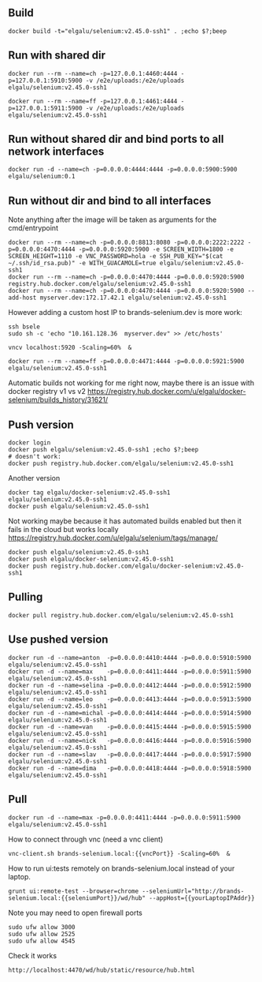 ## Build

    docker build -t="elgalu/selenium:v2.45.0-ssh1" . ;echo $?;beep

## Run with shared dir

    docker run --rm --name=ch -p=127.0.0.1:4460:4444 -p=127.0.0.1:5910:5900 -v /e2e/uploads:/e2e/uploads elgalu/selenium:v2.45.0-ssh1

    docker run --rm --name=ff -p=127.0.0.1:4461:4444 -p=127.0.0.1:5911:5900 -v /e2e/uploads:/e2e/uploads elgalu/selenium:v2.45.0-ssh1

## Run without shared dir and bind ports to all network interfaces

    docker run -d --name=ch -p=0.0.0.0:4444:4444 -p=0.0.0.0:5900:5900 elgalu/selenium:0.1

## Run without dir and bind to all interfaces
Note anything after the image will be taken as arguments for the cmd/entrypoint

    docker run --rm --name=ch -p=0.0.0.0:8813:8080 -p=0.0.0.0:2222:2222 -p=0.0.0.0:4470:4444 -p=0.0.0.0:5920:5900 -e SCREEN_WIDTH=1800 -e SCREEN_HEIGHT=1110 -e VNC_PASSWORD=hola -e SSH_PUB_KEY="$(cat ~/.ssh/id_rsa.pub)" -e WITH_GUACAMOLE=true elgalu/selenium:v2.45.0-ssh1
    docker run --rm --name=ch -p=0.0.0.0:4470:4444 -p=0.0.0.0:5920:5900 registry.hub.docker.com/elgalu/selenium:v2.45.0-ssh1
    docker run --rm --name=ch -p=0.0.0.0:4470:4444 -p=0.0.0.0:5920:5900 --add-host myserver.dev:172.17.42.1 elgalu/selenium:v2.45.0-ssh1

However adding a custom host IP to brands-selenium.dev is more work:

    ssh bsele
    sudo sh -c 'echo "10.161.128.36  myserver.dev" >> /etc/hosts'

    vncv localhost:5920 -Scaling=60%  &

    docker run --rm --name=ff -p=0.0.0.0:4471:4444 -p=0.0.0.0:5921:5900 elgalu/selenium:v2.45.0-ssh1

Automatic builds not working for me right now, maybe there is an issue with docker registry v1 vs v2
https://registry.hub.docker.com/u/elgalu/docker-selenium/builds_history/31621/

## Push version

    docker login
    docker push elgalu/selenium:v2.45.0-ssh1 ;echo $?;beep
    # doesn't work:
    docker push registry.hub.docker.com/elgalu/selenium:v2.45.0-ssh1

Another version

    docker tag elgalu/docker-selenium:v2.45.0-ssh1 elgalu/selenium:v2.45.0-ssh1
    docker push elgalu/selenium:v2.45.0-ssh1

Not working maybe because it has automated builds enabled but then it fails in the cloud but works locally
https://registry.hub.docker.com/u/elgalu/selenium/tags/manage/

    docker push elgalu/selenium:v2.45.0-ssh1
    docker push elgalu/docker-selenium:v2.45.0-ssh1
    docker push registry.hub.docker.com/elgalu/docker-selenium:v2.45.0-ssh1

## Pulling

    docker pull registry.hub.docker.com/elgalu/selenium:v2.45.0-ssh1

## Use pushed version

    docker run -d --name=anton  -p=0.0.0.0:4410:4444 -p=0.0.0.0:5910:5900 elgalu/selenium:v2.45.0-ssh1
    docker run -d --name=max    -p=0.0.0.0:4411:4444 -p=0.0.0.0:5911:5900 elgalu/selenium:v2.45.0-ssh1
    docker run -d --name=selina -p=0.0.0.0:4412:4444 -p=0.0.0.0:5912:5900 elgalu/selenium:v2.45.0-ssh1
    docker run -d --name=leo    -p=0.0.0.0:4413:4444 -p=0.0.0.0:5913:5900 elgalu/selenium:v2.45.0-ssh1
    docker run -d --name=michal -p=0.0.0.0:4414:4444 -p=0.0.0.0:5914:5900 elgalu/selenium:v2.45.0-ssh1
    docker run -d --name=van    -p=0.0.0.0:4415:4444 -p=0.0.0.0:5915:5900 elgalu/selenium:v2.45.0-ssh1
    docker run -d --name=nick   -p=0.0.0.0:4416:4444 -p=0.0.0.0:5916:5900 elgalu/selenium:v2.45.0-ssh1
    docker run -d --name=slav   -p=0.0.0.0:4417:4444 -p=0.0.0.0:5917:5900 elgalu/selenium:v2.45.0-ssh1
    docker run -d --name=dima   -p=0.0.0.0:4418:4444 -p=0.0.0.0:5918:5900 elgalu/selenium:v2.45.0-ssh1

## Pull

    docker run -d --name=max -p=0.0.0.0:4411:4444 -p=0.0.0.0:5911:5900 elgalu/selenium:v2.45.0-ssh1

How to connect through vnc (need a vnc client)

    vnc-client.sh brands-selenium.local:{{vncPort}} -Scaling=60%  &

How to run ui:tests remotely on brands-selenium.local instead of your laptop.

    grunt ui:remote-test --browser=chrome --seleniumUrl="http://brands-selenium.local:{{seleniumPort}}/wd/hub" --appHost={{yourLaptopIPAddr}}

Note you may need to open firewall ports

    sudo ufw allow 3000
    sudo ufw allow 2525
    sudo ufw allow 4545

Check it works

    http://localhost:4470/wd/hub/static/resource/hub.html
